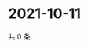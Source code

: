 # 2021-10-11

共 0 条

<!-- BEGIN WEIBO -->
<!-- 最后更新时间 Mon Oct 11 2021 16:13:11 GMT+0800 (China Standard Time) -->

<!-- END WEIBO -->
